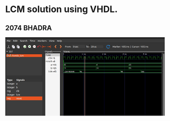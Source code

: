 <h1>LCM solution using VHDL.</h1>
<h2>2074 BHADRA</h2>
<img src="./LCM.jpg" alt="LCM of two numbers." />
